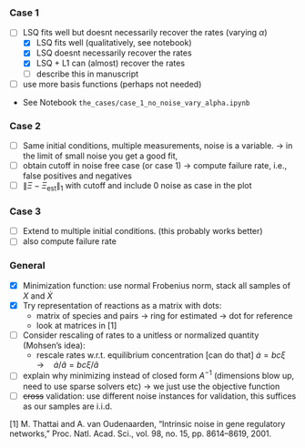 ### Case 1
- [ ] LSQ fits well but doesnt necessarily recover the rates (varying $\alpha$)
  - [x] LSQ fits well (qualitatively, see notebook)
  - [x] LSQ doesnt necessarily recover the rates
  - [x] LSQ + L1 can (almost) recover the rates
  - [ ] describe this in manuscript
- [ ] use more basis functions (perhaps not needed)
- See Notebook `the_cases/case_1_no_noise_vary_alpha.ipynb`

### Case 2
- [ ] Same initial conditions, multiple measurements, noise is a variable.  -> in the limit of small noise you get a good fit, 
- [ ] obtain cutoff in noise free case (or case 1) -> compute failure rate, i.e., false positives and negatives
- [ ] $\| \Xi - \Xi_\mathrm{est} \|_1$ with cutoff and include $0$ noise as case in the plot

### Case 3
- [ ] Extend to multiple initial conditions. (this probably works better)    
- [ ] also compute failure rate

### General
- [x] Minimization function: use normal Frobenius norm, stack all samples of $X$ and $\dot{X}$
- [x] Try representation of reactions as a matrix with dots:
  - matrix of species and pairs -> ring for estimated -> dot for reference
  - look at matrices in [1]
- [ ] Consider rescaling of rates to a unitless or normalized quantity (Mohsen’s idea):
  - rescale rates w.r.t. equilibrium concentration [can do that] $\dot{a} = bc \xi\quad\rightarrow\quad\dot{a}/\tilde{a} = bc\xi/\tilde{a}$
- [ ] explain why minimizing instead of closed form $A^{-1}$ (dimensions blow up, need to use sparse solvers etc) -> we just use the objective function
- [ ] ~~cross~~ validation: use different noise instances for validation, this suffices as our samples are i.i.d.

[1] M. Thattai and A. van Oudenaarden, “Intrinsic noise in gene regulatory networks,” Proc. Natl. Acad. Sci., vol. 98, no. 15, pp. 8614–8619, 2001.